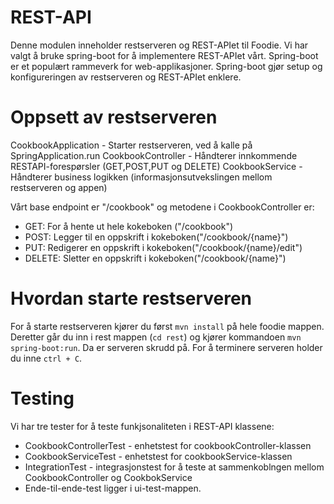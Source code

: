# REST-API
Denne modulen inneholder restserveren og REST-APIet til Foodie. Vi har valgt å bruke spring-boot for å implementere REST-APIet vårt. 
Spring-boot er et populært rammeverk for web-applikasjoner. Spring-boot gjør setup og konfigureringen av restserveren og REST-APIet enklere.


# Oppsett av restserveren
CookbookApplication - Starter restserveren, ved å kalle på SpringApplication.run
CookbookController - Håndterer innkommende RESTAPI-forespørsler (GET,POST,PUT og DELETE)
CookbookService - Håndterer business logikken (informasjonsutvekslingen mellom restserveren og appen) 


Vårt base endpoint er "/cookbook" og metodene i CookbookController er:
- GET: For å hente ut hele kokeboken ("/cookbook")
- POST: Legger til en oppskrift i kokeboken("/cookbook/{name}")
- PUT: Redigerer en oppskrift i kokeboken("/cookbook/{name}/edit")
- DELETE: Sletter en oppskrift i kokeboken("/cookbook/{name}")

# Hvordan starte restserveren
For å starte restserveren kjører du først `mvn install` på hele foodie mappen. Deretter går du inn i rest mappen (`cd rest`) og kjører kommandoen `mvn spring-boot:run`. Da er serveren skrudd på. For å terminere serveren holder du inne `ctrl + C`.

# Testing
Vi har tre tester for å teste funkjsonaliteten i REST-API klassene:
- CookbookControllerTest - enhetstest for cookbookController-klassen
- CookbookServiceTest - enhetstest for cookbookService-klassen
- IntegrationTest - integrasjonstest for å teste at sammenkoblngen mellom CookbookController og CookbokService
- Ende-til-ende-test ligger i ui-test-mappen.




